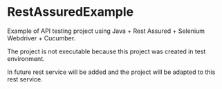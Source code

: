 # RestAssuredExample
Example of API testing project using Java + Rest Assured + Selenium Webdriver + Cucumber.

The project is not executable because this project was created in test environment.

In future rest service will be added and the project will be adapted to this rest service.
